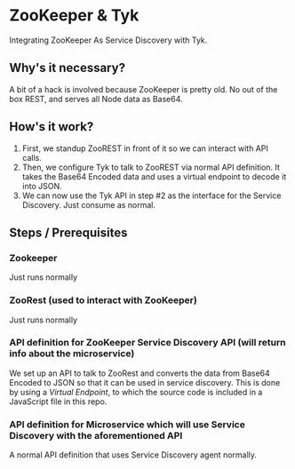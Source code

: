 # ZooKeeper & Tyk
Integrating ZooKeeper As Service Discovery with Tyk.  

## Why's it necessary?
A bit of a hack is involved because ZooKeeper is pretty old.  No out of the box REST, and serves all Node data as Base64.

## How's it work?
1. First, we standup ZooREST in front of it so we can interact with API calls.  
2. Then, we configure Tyk to talk to ZooREST via normal API definition.  It takes the Base64 Encoded data and uses a virtual endpoint to decode it into JSON.
3. We can now use the Tyk API in step #2 as the interface for the Service Discovery.  Just consume as normal.

## Steps / Prerequisites

### Zookeeper
   Just runs normally
   
### ZooRest (used to interact with ZooKeeper)
   Just runs normally
   
### API definition for ZooKeeper Service Discovery API (will return info about the microservice)
   We set up an API to talk to ZooRest and converts the data from Base64 Encoded to JSON so that it can be used in service discovery.  This is done by using a *Virtual Endpoint*, to which the source code is included in a JavaScript file in this repo.

### API definition for Microservice which will use Service Discovery with the aforementioned API
   A normal API definition that uses Service Discovery agent normally.
